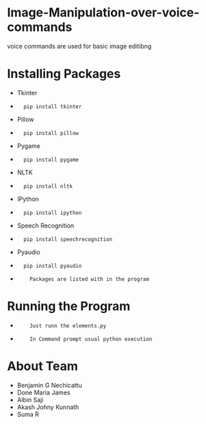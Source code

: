 # Image-Manipulation-over-voice-commands
voice commands are used for basic image editibng

# Installing Packages
- Tkinter
-       pip install tkinter
- Pillow
-       pip install pillow
- Pygame
-       pip install pygame
- NLTK
-       pip install nltk
- IPython
-       pip install ipython
- Speech Recognition
-       pip install speechrecognition
- Pyaudio
-       pip install pyaudio

-         Packages are listed with in the program


# Running the Program
-         Just runn the elements.py
-         In Command prompt usual python execution

# About Team
- Benjamin G Nechicattu
- Done Maria James
- Albin Saji
- Akash Johny Kunnath
- Suma R
